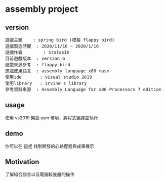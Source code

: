 # assembly project

## version ##
<pre>
遊戲主題 	: spring bird (模擬 flappy bird)
遊戲製造時間	: 2020/11/16 ~ 2020/1/16
遊戲作者		: StolasIn
目前遊戲版本	: version 6 
遊戲來源參考	: flappy bird
遊戲使用語言	: assembly language x86 masm
使用ide 		: visual studio 2019
使用library 	: irvine's library
參考資料來源 	: Assembly Language for x86 Processors 7 edition / Irvine
</pre>

## usage ##
使用 vs2019 架設 asm 環境，將程式編譯並執行

## demo ##
你可以在 <a href = "https://stolasin.github.io/project-display/assembly.html">這裡</a> 找到開發的心路歷程與成果展示

## Motivation ##
了解組合語言以及電腦較底層的操作

